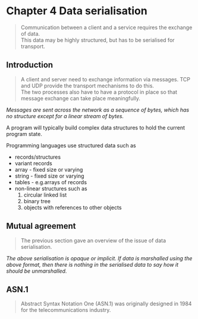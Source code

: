 # Chapter 4 Data serialisation
> Communication between a client and a service requires the exchange of data.<br>
This data may be highly structured, but has to be serialised for transport.<br>

## Introduction
>A client and server need to exchange information via messages. TCP and UDP provide the transport mechanisms to do this. <br>
The two processes also have to have a protocol in place so that message exchange can take place meaningfully.

*Messages are sent across the network as a sequence of bytes, which has no structure except for a linear stream of bytes.*

A program will typically build complex data structures to hold the current program state.

Programming languages use structured data such as

- records/structures
- variant records
- array - fixed size or varying
- string - fixed size or varying
- tables - e.g.arrays of records
- non-linear structures such as 
    1. circular linked list
    2. binary tree
    3. objects with references to other objects
    
## Mutual agreement
> The previous section gave an overview of the issue of data serialisation.

*The above serialisation is opaque or implicit. If data is marshalled using the above format, then there is nothing in the serialised data to say how it should be unmarshalled.*

## ASN.1

>Abstract Syntax Notation One (ASN.1) was originally designed in 1984 for the telecommunications industry.

